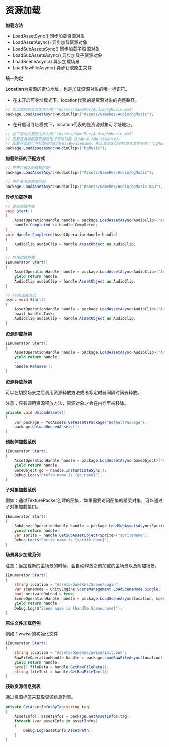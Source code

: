 # 资源加载

**加载方法**

- LoadAssetSync() 同步加载资源对象
- LoadAssetAsync() 异步加载资源对象
- LoadSubAssetsSync() 同步加载子资源对象
- LoadSubAssetsAsync() 异步加载子资源对象
- LoadSceneAsync() 异步加载场景
- LoadRawFileAsync() 异步获取原生文件

**统一约定**

**Location**为资源的定位地址，也是加载资源对象的唯一标识符。

- 在未开启可寻址模式下，location代表的是资源对象的完整路径。

```c#
// 以工程内的音频文件为例："Assets/GameRes/Audio/bgMusic.mp3" 
package.LoadAssetAsync<AudioClip>("Assets/GameRes/Audio/bgMusic");
```

- 在开启可寻址模式下，location代表的是资源对象可寻址地址。

````c#
// 以工程内的音频文件为例："Assets/GameRes/Audio/bgMusic.mp3" 
// 需要在资源配置界面启用可寻址功能（Enable Addressable）。
// 配置界面的可寻址规则为AddressByFileName，那么资源定位地址填写文件名称："bgMusic"
package.LoadAssetAsync<AudioClip>("bgMusic");
````

**加载路径的匹配方式**

````C#
// 不带扩展名的模糊匹配
package.LoadAssetAsync<AudioClip>("Assets/GameRes/Audio/bgMusic");

// 带扩展名的精准匹配
package.LoadAssetAsync<AudioClip>("Assets/GameRes/Audio/bgMusic.mp3");
````

**异步加载范例**

````C#
// 委托加载方式
void Start()
{
    AssetOperationHandle handle = package.LoadAssetAsync<AudioClip>("Assets/GameRes/Audio/bgMusic.mp3");
    handle.Completed += Handle_Completed;
}
void Handle_Completed(AssetOperationHandle handle)
{
    AudioClip audioClip = handle.AssetObject as AudioClip;
}
````
````C#
// 协程加载方式
IEnumerator Start()
{
    AssetOperationHandle handle = package.LoadAssetAsync<AudioClip>("Assets/GameRes/Audio/bgMusic.mp3");
    yield return handle;   
    AudioClip audioClip = handle.AssetObject as AudioClip;
}
````
````C#
// Task加载方式
async void Start()
{
    AssetOperationHandle handle = package.LoadAssetAsync<AudioClip>("Assets/GameRes/Audio/bgMusic.mp3");
    await handle.Task;
    AudioClip audioClip = handle.AssetObject as AudioClip;	
}
````

**资源卸载范例**

````C#
IEnumerator Start()
{
    AssetOperationHandle handle = package.LoadAssetAsync<AudioClip>("Assets/GameRes/Audio/bgMusic.mp3");
    yield return handle;
    ...
    handle.Release();
}
````

**资源释放范例**

可以在切换场景之后调用资源释放方法或者写定时器间隔时间去释放。

注意：只有调用资源释放方法，资源对象才会在内存里被移除。

````c#
private void UnloadAssets()
{
    var package = YooAssets.GetAssetsPackage("DefaultPackage");
    package.UnloadUnusedAssets();
}
````

**预制体加载范例**

````C#
IEnumerator Start()
{
    AssetOperationHandle handle = package.LoadAssetAsync<GameObject>("Assets/GameRes/Panel/login.prefab");
    yield return handle;
    GameObject go = handle.InstantiateSync();
    Debug.Log($"Prefab name is {go.name}");
}
````

**子对象加载范例**

例如：通过TexturePacker创建的图集，如果需要访问图集的精灵对象，可以通过子对象加载接口。

````c#
IEnumerator Start()
{
    SubAssetsOperationHandle handle = package.LoadSubAssetsAsync<Sprite>(location);
    yield return handle;
    var sprite = handle.GetSubAssetObject<Sprite>("spriteName");
    Debug.Log($"Sprite name is {sprite.name}");
}
````

**场景异步加载范例**

注意：当加载新的主场景的时候，会自动释放之前加载的主场景以及附加场景。

````c#
IEnumerator Start()
{
    string location = "Assets/GameRes/Scene/Login";
    var sceneMode = UnityEngine.SceneManagement.LoadSceneMode.Single;
    bool activateOnLoad = true;
    SceneOperationHandle handle = package.LoadSceneAsync(location, sceneMode, activateOnLoad);
    yield return handle;
    Debug.Log($"Scene name is {handle.Scene.name}");
}
````

**原生文件加载范例**

例如：wwise的初始化文件

````c#
IEnumerator Start()
{
    string location = "Assets/GameRes/wwise/init.bnk";
    RawFileOperationHandle handle = package.LoadRawFileAsync(location);
    yield return handle;
    byte[] fileData = handle.GetRawFileData();
    string fileText = handle.GetRawFileText();
}
````

**获取资源信息列表**

通过资源标签来获取资源信息列表。

````c#
private GetAssetInfosByTag(string tag)
{
    AssetInfo[] assetInfos = package.GetAssetInfos(tag);
    foreach (var assetInfo in assetInfos)
    {
        Debug.Log(assetInfo.AssetPath);
    }
}
````


